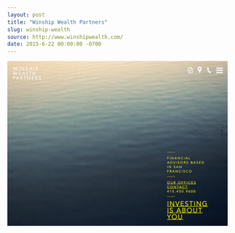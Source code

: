 ```yaml
---
layout: post
title: "Winship Wealth Partners"
slug: winship-wealth
source: http://www.winshipwealth.com/
date: 2015-6-22 00:00:00 -0700
---
```


<img src="/screenshots/winship-wealth.jpg">
